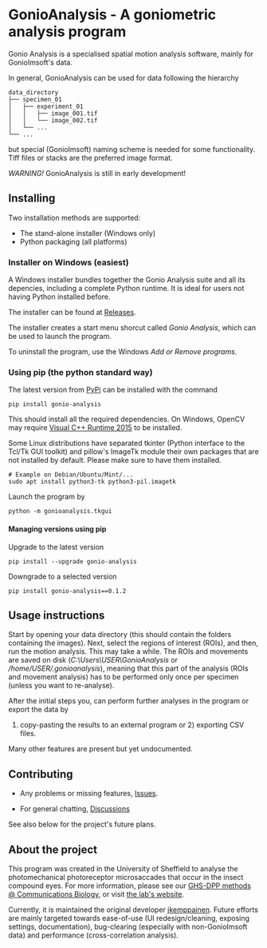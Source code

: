 <h1>GonioAnalysis - A goniometric analysis program</h1>
Gonio Analysis is a specialised spatial motion analysis software,
mainly for GonioImsoft's data.

In general, GonioAnalysis can be used for data following the hierarchy
```
data_directory
├── specimen_01
│   ├── experiment_01
│   │   ├── image_001.tif
│   │   └── image_002.tif
│   └── ...
└── ...
```

but special (GonioImsoft) naming scheme is needed for some functionality.
Tiff files or stacks are the preferred image format.

*WARNING!* GonioAnalysis is still in early development!


<h2>Installing</h2>

Two installation methods are supported:

- The stand-alone installer (Windows only)
- Python packaging (all platforms)


<h3>Installer on Windows (easiest)</h3>

A Windows installer bundles together the Gonio Analysis suite and all its depencies,
including a complete Python runtime. It is ideal for users not having Python installed before.

The installer can be found at
[Releases](https://github.com/jkemppainen/gonio-analysis/releases).

The installer creates a start menu shorcut called <em>Gonio Analysis</em>,
which can be used to launch the program.

To uninstall the program, use the Windows <em>Add or Remove programs</em>.


<h3>Using pip (the python standard way)</h3>

The latest version from [PyPi](https://pypi.org/) can be installed with the command

```
pip install gonio-analysis
```

This should install all the required dependencies. On Windows, OpenCV may require
[Visual C++ Runtime 2015](https://www.microsoft.com/download/details.aspx?id=48145) to be installed.

Some Linux distributions have separated tkinter (Python interface to the Tcl/Tk GUI toolkit) and pillow's
ImageTk module their own packages that are not installed by default. Please make sure to have them installed.

```
# Example on Debian/Ubuntu/Mint/...
sudo apt install python3-tk python3-pil.imagetk
```


Launch the program by
```
python -m gonioanalysis.tkgui
```


<h4>Managing versions using pip</h4>

Upgrade to the latest version

```
pip install --upgrade gonio-analysis
```

Downgrade to a selected version

```
pip install gonio-analysis==0.1.2
```


<h2>Usage instructions</h2>

Start by opening your data directory (this should contain the folders containing the images).
Next, select the regions of interest (ROIs), and then, run the motion analysis.
This may take a while.
The ROIs and movements are saved on disk (<em>C:\Users\USER\GonioAnalysis</em> or <em>/home/USER/.gonioanalysis</em>),
meaning that this part of the analysis (ROIs and movement analysis) has to be performed
only once per specimen (unless you want to re-analyse).

After the initial steps you, can perform further analyses in the program or
export the data by
1) copy-pasting the results to an external program
or 2) exporting CSV files.

Many other features are present but yet undocumented.


<h2>Contributing</h2>

- Any problems or missing features,
[Issues](https://github.com/jkemppainen/gonio-analysis/issues).

- For general chatting,
[Discussions](https://github.com/jkemppainen/gonio-analysis/discussions)

See also below for the project's future plans.


<h2>About the project</h2>

This program was created in the University of Sheffield
to analyse the photomechanical
photoreceptor microsaccades that occur in the insect compound eyes.
For more information, please see
our [GHS-DPP methods @ Communications Biology](https://www.nature.com/articles/s42003-022-03142-0),
or visit
[the lab's website](https://cognition.group.shef.ac.uk/).

Currently, it is maintained
the original developer [jkemppainen](https://github.com/jkemppainen).
Future efforts are mainly targeted towards ease-of-use
(UI redesign/cleaning, exposing settings, documentation),
bug-clearing (especially with non-GonioImsoft data)
and performance (cross-correlation analysis).
